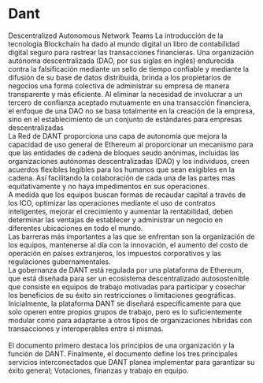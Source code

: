 # Dant
Descentralized Autonomous Network Teams
La introducción de la tecnología Blockchain ha dado al mundo digital un libro de contabilidad digital seguro para rastrear las transacciones financieras. Una organización autónoma descentralizada (DAO, por sus siglas en inglés) endurecida contra la falsificación mediante un sello de tiempo confiable y mediante la difusión de su base de datos distribuida, brinda a los propietarios de negocios una forma colectiva de administrar su empresa de manera transparente y más eficiente. Al eliminar la necesidad de involucrar a un tercero de confianza aceptado mutuamente en una transacción financiera, el enfoque de una DAO no se basa totalmente en la creación de la empresa, sino en el establecimiento de un conjunto de estándares para empresas descentralizadas<br>
La Red de DANT  proporciona una capa de autonomía que mejora la capacidad de uso general de Ethereum al proporcionar un mecanismo para que las entidades de cadena de bloques seudo anónimas, incluidas las organizaciones autónomas descentralizadas (DAO) y los individuos, creen acuerdos flexibles legibles para los humanos que sean exigibles en la cadena. Así facilitando la colaboración de cada una de las partes mas equitativamente y no haya impedimentos en sus operaciones.<br>
A medida que los equipos buscan formas de recaudar capital a través de los ICO, optimizar las operaciones mediante el uso de contratos inteligentes, mejorar el crecimiento y aumentar la rentabilidad, deben determinar las ventajas de establecer y administrar un negocio en diferentes ubicaciones en todo el mundo.<br>
Las barreras más importantes a las que se enfrentan son la organización de los equipos, mantenerse al día con la innovación, el aumento del costo de operación en países extranjeros, los impuestos corporativos y las regulaciones gubernamentales. <br>
La gobernanza de DANT está regulada por una plataforma de Ethereum, que está diseñada para ser un ecosistema descentralizado autosostenible que consiste en equipos de trabajo motivadas para participar y cosechar los beneficios de su éxito sin restricciones o limitaciones geográficas. Inicialmente, la plataforma DANT se diseñará específicamente para que solo operen entre propios grupos de trabajo, pero es lo suficientemente modular como para adaptarse a otros tipos de organizaciones hibridas con transacciones y interoperables entre si mismas.<br>                 
El documento primero destaca los principios de una organización y la función de DANT. Finalmente, el documento define los tres principales servicios interconectados que DANT planea implementar para garantizar su éxito general; Votaciones, finanzas y trabajo en equipo.<br>
